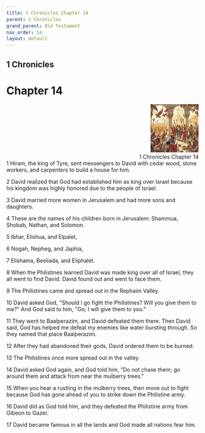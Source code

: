 ```yaml
---
title: 1 Chronicles Chapter 14
parent: 1 Chronicles
grand_parent: Old Testament
nav_order: 14
layout: default
---
```


## 1 Chronicles

# Chapter 14

<div style="clear: both; text-align: right;">
    <img src="/assets/Image/1 Chronicles/500/14.jpg" alt="1 Chronicles Chapter 14" class="chapter-image" style="max-width: 25%; height: auto;"/>
    <figcaption style="font-size: 14px;">1 Chronicles Chapter 14</figcaption>
</div>
1 Hiram, the king of Tyre, sent messengers to David with cedar wood, stone workers, and carpenters to build a house for him.

2 David realized that God had established him as king over Israel because his kingdom was highly honored due to the people of Israel.

3 David married more women in Jerusalem and had more sons and daughters.

4 These are the names of his children born in Jerusalem: Shammua, Shobab, Nathan, and Solomon.

5 Ibhar, Elishua, and Elpalet,

6 Nogah, Nepheg, and Japhia,

7 Elishama, Beeliada, and Eliphalet.

8 When the Philistines learned David was made king over all of Israel, they all went to find David. David found out and went to face them.

9 The Philistines came and spread out in the Rephaim Valley.

10 David asked God, "Should I go fight the Philistines? Will you give them to me?" And God said to him, "Go; I will give them to you."

11 They went to Baalperazim, and David defeated them there. Then David said, God has helped me defeat my enemies like water bursting through. So they named that place Baalperazim.

12 After they had abandoned their gods, David ordered them to be burned.

13 The Philistines once more spread out in the valley.

14 David asked God again, and God told him, "Do not chase them; go around them and attack from near the mulberry trees."

15 When you hear a rustling in the mulberry trees, then move out to fight because God has gone ahead of you to strike down the Philistine army.

16 David did as God told him, and they defeated the Philistine army from Gibeon to Gazer.

17 David became famous in all the lands and God made all nations fear him.


